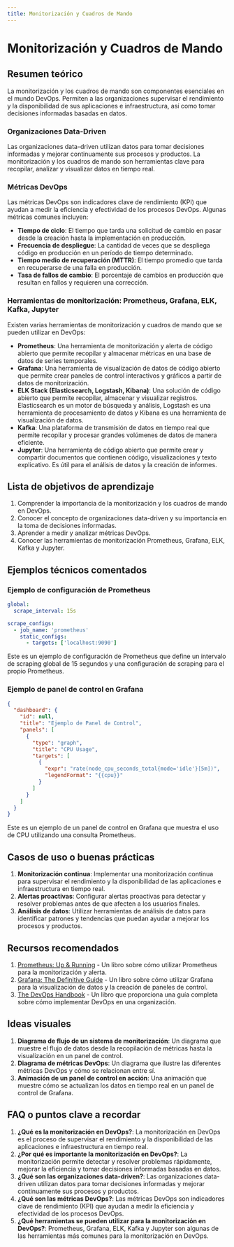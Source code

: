 ```yaml
---
title: Monitorización y Cuadros de Mando
---
```


# Monitorización y Cuadros de Mando

## Resumen teórico

La monitorización y los cuadros de mando son componentes esenciales en el mundo DevOps. Permiten a las organizaciones supervisar el rendimiento y la disponibilidad de sus aplicaciones e infraestructura, así como tomar decisiones informadas basadas en datos.

### Organizaciones Data-Driven

Las organizaciones data-driven utilizan datos para tomar decisiones informadas y mejorar continuamente sus procesos y productos. La monitorización y los cuadros de mando son herramientas clave para recopilar, analizar y visualizar datos en tiempo real.

### Métricas DevOps

Las métricas DevOps son indicadores clave de rendimiento (KPI) que ayudan a medir la eficiencia y efectividad de los procesos DevOps. Algunas métricas comunes incluyen:

- **Tiempo de ciclo**: El tiempo que tarda una solicitud de cambio en pasar desde la creación hasta la implementación en producción.
- **Frecuencia de despliegue**: La cantidad de veces que se despliega código en producción en un período de tiempo determinado.
- **Tiempo medio de recuperación (MTTR)**: El tiempo promedio que tarda en recuperarse de una falla en producción.
- **Tasa de fallos de cambio**: El porcentaje de cambios en producción que resultan en fallos y requieren una corrección.

### Herramientas de monitorización: Prometheus, Grafana, ELK, Kafka, Jupyter

Existen varias herramientas de monitorización y cuadros de mando que se pueden utilizar en DevOps:

- **Prometheus**: Una herramienta de monitorización y alerta de código abierto que permite recopilar y almacenar métricas en una base de datos de series temporales.
- **Grafana**: Una herramienta de visualización de datos de código abierto que permite crear paneles de control interactivos y gráficos a partir de datos de monitorización.
- **ELK Stack (Elasticsearch, Logstash, Kibana)**: Una solución de código abierto que permite recopilar, almacenar y visualizar registros. Elasticsearch es un motor de búsqueda y análisis, Logstash es una herramienta de procesamiento de datos y Kibana es una herramienta de visualización de datos.
- **Kafka**: Una plataforma de transmisión de datos en tiempo real que permite recopilar y procesar grandes volúmenes de datos de manera eficiente.
- **Jupyter**: Una herramienta de código abierto que permite crear y compartir documentos que contienen código, visualizaciones y texto explicativo. Es útil para el análisis de datos y la creación de informes.

## Lista de objetivos de aprendizaje

1. Comprender la importancia de la monitorización y los cuadros de mando en DevOps.
2. Conocer el concepto de organizaciones data-driven y su importancia en la toma de decisiones informadas.
3. Aprender a medir y analizar métricas DevOps.
4. Conocer las herramientas de monitorización Prometheus, Grafana, ELK, Kafka y Jupyter.

## Ejemplos técnicos comentados

### Ejemplo de configuración de Prometheus

```yaml
global:
  scrape_interval: 15s

scrape_configs:
  - job_name: 'prometheus'
    static_configs:
      - targets: ['localhost:9090']
```

Este es un ejemplo de configuración de Prometheus que define un intervalo de scraping global de 15 segundos y una configuración de scraping para el propio Prometheus.

### Ejemplo de panel de control en Grafana

```json
{
  "dashboard": {
    "id": null,
    "title": "Ejemplo de Panel de Control",
    "panels": [
      {
        "type": "graph",
        "title": "CPU Usage",
        "targets": [
          {
            "expr": "rate(node_cpu_seconds_total{mode='idle'}[5m])",
            "legendFormat": "{{cpu}}"
          }
        ]
      }
    ]
  }
}
```

Este es un ejemplo de un panel de control en Grafana que muestra el uso de CPU utilizando una consulta Prometheus.

## Casos de uso o buenas prácticas

1. **Monitorización continua**: Implementar una monitorización continua para supervisar el rendimiento y la disponibilidad de las aplicaciones e infraestructura en tiempo real.
2. **Alertas proactivas**: Configurar alertas proactivas para detectar y resolver problemas antes de que afecten a los usuarios finales.
3. **Análisis de datos**: Utilizar herramientas de análisis de datos para identificar patrones y tendencias que puedan ayudar a mejorar los procesos y productos.

## Recursos recomendados

1. [Prometheus: Up & Running](https://www.amazon.com/Prometheus-Running-Monitoring-Performance-Open-Source/dp/1492034141) - Un libro sobre cómo utilizar Prometheus para la monitorización y alerta.
2. [Grafana: The Definitive Guide](https://www.amazon.com/Grafana-Definitive-Guide-Visualization-Monitoring/dp/1492044044) - Un libro sobre cómo utilizar Grafana para la visualización de datos y la creación de paneles de control.
3. [The DevOps Handbook](https://www.amazon.com/DevOps-Handbook-World-Class-Reliability-Organizations/dp/1942788002) - Un libro que proporciona una guía completa sobre cómo implementar DevOps en una organización.

## Ideas visuales

1. **Diagrama de flujo de un sistema de monitorización**: Un diagrama que muestre el flujo de datos desde la recopilación de métricas hasta la visualización en un panel de control.
2. **Diagrama de métricas DevOps**: Un diagrama que ilustre las diferentes métricas DevOps y cómo se relacionan entre sí.
3. **Animación de un panel de control en acción**: Una animación que muestre cómo se actualizan los datos en tiempo real en un panel de control de Grafana.

## FAQ o puntos clave a recordar

1. **¿Qué es la monitorización en DevOps?**: La monitorización en DevOps es el proceso de supervisar el rendimiento y la disponibilidad de las aplicaciones e infraestructura en tiempo real.
2. **¿Por qué es importante la monitorización en DevOps?**: La monitorización permite detectar y resolver problemas rápidamente, mejorar la eficiencia y tomar decisiones informadas basadas en datos.
3. **¿Qué son las organizaciones data-driven?**: Las organizaciones data-driven utilizan datos para tomar decisiones informadas y mejorar continuamente sus procesos y productos.
4. **¿Qué son las métricas DevOps?**: Las métricas DevOps son indicadores clave de rendimiento (KPI) que ayudan a medir la eficiencia y efectividad de los procesos DevOps.
5. **¿Qué herramientas se pueden utilizar para la monitorización en DevOps?**: Prometheus, Grafana, ELK, Kafka y Jupyter son algunas de las herramientas más comunes para la monitorización en DevOps.
